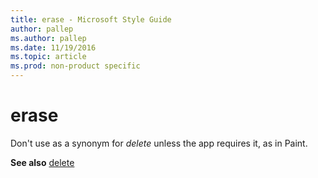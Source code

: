 ```yaml
---
title: erase - Microsoft Style Guide
author: pallep
ms.author: pallep
ms.date: 11/19/2016
ms.topic: article
ms.prod: non-product specific
---
```


# erase

Don't use as a synonym for *delete* unless the app requires it, as in Paint.

**See also** [delete](/style-guide/a-z-word-list-term-collections/d/delete)
